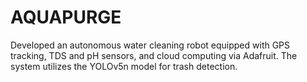 # AQUAPURGE
Developed an autonomous water cleaning robot equipped with GPS tracking, TDS and pH sensors, and cloud computing via Adafruit. The system utilizes the YOLOv5n model for trash detection. 
